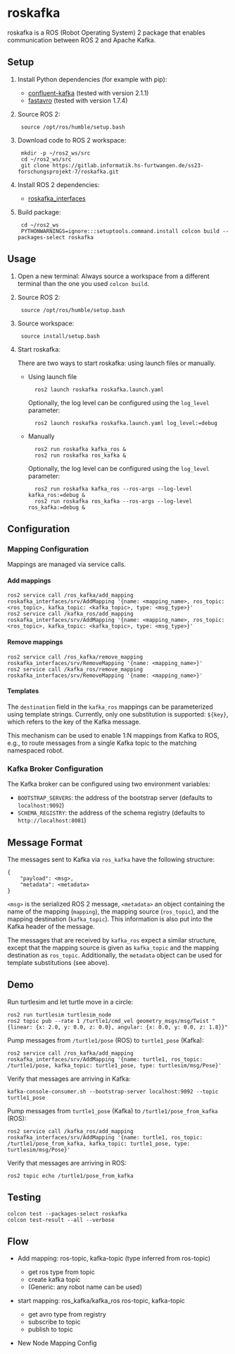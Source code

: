 # roskafka

roskafka is a ROS (Robot Operating System) 2 package that enables communication between ROS 2 and Apache Kafka.

## Setup

1. Install Python dependencies (for example with pip):

    - [confluent-kafka](https://pypi.org/project/confluent-kafka/) (tested with version 2.1.1)
    - [fastavro](https://pypi.org/project/fastavro/) (tested with version 1.7.4)

2. Source ROS 2:

        source /opt/ros/humble/setup.bash

3. Download code to ROS 2 workspace:

        mkdir -p ~/ros2_ws/src
        cd ~/ros2_ws/src
        git clone https://gitlab.informatik.hs-furtwangen.de/ss23-forschungsprojekt-7/roskafka.git

4. Install ROS 2 dependencies:

    - [roskafka_interfaces](https://gitlab.informatik.hs-furtwangen.de/ss23-forschungsprojekt-7/roskafka_interfaces)

5. Build package:

        cd ~/ros2_ws
        PYTHONWARNINGS=ignore:::setuptools.command.install colcon build --packages-select roskafka


## Usage

1. Open a new terminal: Always source a workspace from a different terminal than the one you used `colcon build`.

2. Source ROS 2:

        source /opt/ros/humble/setup.bash

3. Source workspace:

        source install/setup.bash

4. Start roskafka:

    There are two ways to start roskafka: using launch files or manually.

    - Using launch file

            ros2 launch roskafka roskafka.launch.yaml

        Optionally, the log level can be configured using the `log_level` parameter:

            ros2 launch roskafka roskafka.launch.yaml log_level:=debug

    - Manually

            ros2 run roskafka kafka_ros &
            ros2 run roskafka ros_kafka &

        Optionally, the log level can be configured using the `log_level` parameter:

            ros2 run roskafka kafka_ros --ros-args --log-level kafka_ros:=debug &
            ros2 run roskafka ros_kafka --ros-args --log-level ros_kafka:=debug &


## Configuration

### Mapping Configuration

Mappings are managed via service calls.

#### Add mappings

    ros2 service call /ros_kafka/add_mapping roskafka_interfaces/srv/AddMapping '{name: <mapping_name>, ros_topic: <ros_topic>, kafka_topic: <kafka_topic>, type: <msg_type>}'
    ros2 service call /kafka_ros/add_mapping roskafka_interfaces/srv/AddMapping '{name: <mapping_name>, ros_topic: <ros_topic>, kafka_topic: <kafka_topic>, type: <msg_type>}'

#### Remove mappings

    ros2 service call /ros_kafka/remove_mapping roskafka_interfaces/srv/RemoveMapping '{name: <mapping_name>}'
    ros2 service call /kafka_ros/remove_mapping roskafka_interfaces/srv/RemoveMapping '{name: <mapping_name>}'

#### Templates

The `destination` field in the `kafka_ros` mappings can be parameterized using
template strings. Currently, only one substitution is supported: `${key}`,
which refers to the key of the Kafka message.

This mechanism can be used to enable 1:N mappings from Kafka to ROS, e.g., to
route messages from a single Kafka topic to the matching namespaced robot.

### Kafka Broker Configuration

The Kafka broker can be configured using two environment variables:
- `BOOTSTRAP_SERVERS`: the address of the bootstrap server (defaults to
  `localhost:9092`)
- `SCHEMA_REGISTRY`: the address of the schema registry (defaults to
  `http://localhost:8081`)


## Message Format

The messages sent to Kafka via `ros_kafka` have the following structure:

    {
        "payload": <msg>,
        "metadata": <metadata>
    }

`<msg>` is the serialized ROS 2 message, `<metadata>` an object containing the
name of the mapping (`mapping`), the mapping source (`ros_topic`), and the
mapping destination (`kafka_topic`). This information is also put into the
Kafka header of the message.

The messages that are received by `kafka_ros` expect a similar structure,
except that the mapping source is given as `kafka_topic` and the mapping
destination as `ros_topic`.  Additionally, the `metadata` object can be used
for template substitutions (see above).


## Demo

Run turtlesim and let turtle move in a circle:

    ros2 run turtlesim turtlesim_node
    ros2 topic pub --rate 1 /turtle1/cmd_vel geometry_msgs/msg/Twist "{linear: {x: 2.0, y: 0.0, z: 0.0}, angular: {x: 0.0, y: 0.0, z: 1.8}}"

Pump messages from `/turtle1/pose` (ROS) to `turtle1_pose` (Kafka):

    ros2 service call /ros_kafka/add_mapping roskafka_interfaces/srv/AddMapping '{name: turtle1, ros_topic: /turtle1/pose, kafka_topic: turtle1_pose, type: turtlesim/msg/Pose}'

Verify that messages are arriving in Kafka:

    kafka-console-consumer.sh --bootstrap-server localhost:9092 --topic turtle1_pose

Pump messages from `turtle1_pose` (Kafka) to `/turtle1/pose_from_kafka` (ROS):

    ros2 service call /kafka_ros/add_mapping roskafka_interfaces/srv/AddMapping '{name: turtle1, ros_topic: /turtle1/pose_from_kafka, kafka_topic: turtle1_pose, type: turtlesim/msg/Pose}'

Verify that messages are arriving in ROS:

    ros2 topic echo /turtle1/pose_from_kafka


## Testing

    colcon test --packages-select roskafka
    colcon test-result --all --verbose


## Flow

- Add mapping: ros-topic, kafka-topic (type inferred from ros-topic)
  - get ros type from topic
  - create kafka topic
  - (Generic: any robot name can be used)
- start mapping: ros_kafka/kafka_ros ros-topic, kafka-topic
  - get avro type from registry
  - subscribe to topic
  - publish to topic

- New Node Mapping Config
